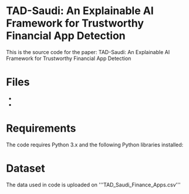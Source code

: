 # TAD-Saudi: An Explainable AI Framework for Trustworthy Financial App Detection
This is the source code for the paper: TAD-Saudi: An Explainable AI Framework for Trustworthy Financial App Detection

# Files
- 
- 

# Requirements
The code requires Python 3.x and the following Python libraries installed:


# Dataset
The data used in code is uploaded on '''TAD_Saudi_Finance_Apps.csv'''
